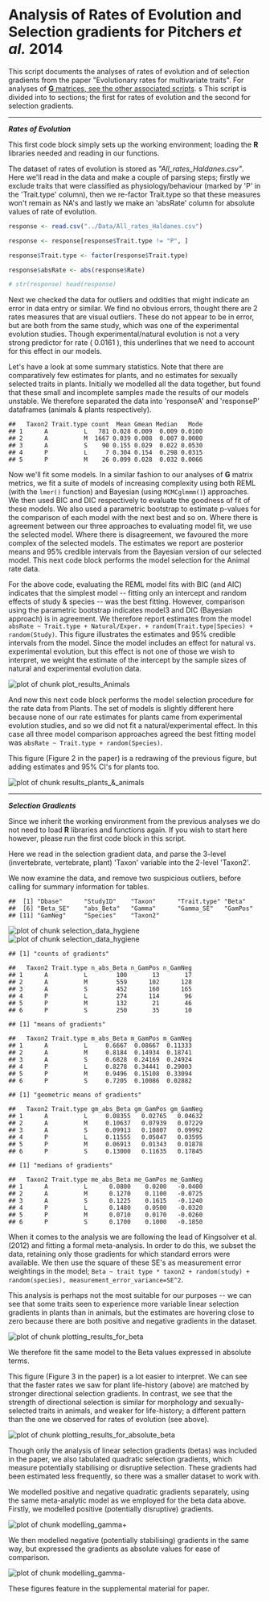 Analysis of Rates of Evolution and Selection gradients for Pitchers *et al.* 2014
===

This script documents the analyses of rates of evolution and of selection gradients from the paper "Evolutionary rates for multivariate traits". For analyses of [**G** matrices, see the other associated scripts](./gmax_analysis.Rmd).
s
This script is divided into to sections; the first for rates of evolution and the second for selection gradients.

---

***Rates of Evolution***

This first code block simply sets up the working environment; loading the **R** libraries needed and reading in our functions.




The dataset of rates of evolution is stored as *"All_rates_Haldanes.csv"*. Here we'll read in the data and make a couple of parsing steps; firstly we exclude traits that were classified as physiology/behaviour (marked by 'P' in the 'Trait.type' column), then we re-factor Trait.type so that these measures won't remain as NA's and lastly we make an 'absRate' column for absolute values of rate of evolution.



```r
response <- read.csv("../Data/All_rates_Haldanes.csv")

response <- response[response$Trait.type != "P", ]

response$Trait.type <- factor(response$Trait.type)

response$absRate <- abs(response$Rate)

# str(response) head(response)
```


Next we checked the data for outliers and oddities that might indicate an error in data entry or similar. We find no obvious errors, thought there are 2 rates measures that are visual outliers. These do not appear to be in error, but are both from the same study, which was one of the experimental evolution studies. Though experimental/natural evolution is not a very strong predictor for rate ( 0.0161 ), this underlines that we need to account for this effect in our models.




Let's have a look at some summary statistics. Note that there are comparatively few estimates for plants, and no estimates for sexually selected traits in plants. Initially we modelled all the data together, but found that these small and incomplete samples made the results of our models unstable. We therefore separated the data into 'responseA' and 'responseP' dataframes (animals & plants respectively).


```
##   Taxon2 Trait.type count  Mean Gmean Median   Mode
## 1      A          L   781 0.028 0.009  0.009 0.0100
## 2      A          M  1667 0.039 0.008  0.007 0.0000
## 3      A          S    90 0.155 0.029  0.022 0.0530
## 4      P          L     7 0.304 0.154  0.298 0.0315
## 5      P          M    26 0.099 0.028  0.032 0.0066
```


Now we'll fit some models. In a similar fashion to our analyses of **G** matrix metrics, we fit a suite of models of increasing complexity using both REML (with the `lmer()` function) and Bayesian (using `MCMCglmmm()`) approaches. We then used BIC and DIC respectively to evaluate the goodness of fit of these models. We also used a parametric bootstrap to estimate p-values for the comparison of each model with the next best and so on. Where there is agreement between our three approaches to evaluating model fit, we use the selected model. Where there is disagreement, we favoured the more complex of the selected models. The estimates we report are posterior means and 95% credible intervals from the Bayesian version of our selected model. This next code block performs the model selection for the Animal rate data.




For the above code, evaluating the REML model fits with BIC (and AIC) indicates that the simplest model -- fitting only an intercept and random effects of study & species -- was the best fitting. However, comparison using the parametric bootstrap indicates model3 and DIC (Bayesian approach) is in agreement. We therefore report estimates from the model `absRate ~ Trait.type + Natural/Exper. + random(Trait.type|Species) + random(Study)`. This figure illustrates the estimates and 95% credible intervals from the model. Since the model includes an effect for natural vs. experimental evolution, but this effect is not one of those we wish to interpret, we weight the estimate of the intercept by the sample sizes of natural and experimental evolution data.

![plot of chunk plot_results_Animals](../Output/plot_results_Animals.png) 


And now this next code block performs the  model selection procedure for the rate data from Plants. The set of models is slightly different here because none of our rate estimates for plants came from experimental evolution studies, and so we did not fit a natural/experimental effect. In this case all three model comparison approaches agreed the best fitting model was `absRate ~ Trait.type + random(Species)`.




This figure (Figure 2 in the paper) is a redrawing of the previous figure, but adding estimates and 95% CI's for plants too.

![plot of chunk results_plants_&_animals](../Output/results_plants___animals.png) 



---

***Selection Gradients***

Since we inherit the working environment from the previous analyses we do not need to load **R** libraries and functions again. If you wish to start here however, please run the first code block in this script.

Here we read in the selection gradient data, and parse the 3-level (invertebrate, vertebrate, plant) 'Taxon' variable into the 2-level 'Taxon2'.




We now examine the data, and remove two suspicious outliers, before calling for summary information for tables.


```
##  [1] "Dbase"      "StudyID"    "Taxon"      "Trait.type" "Beta"      
##  [6] "Beta_SE"    "abs_Beta"   "Gamma"      "Gamma_SE"   "GamPos"    
## [11] "GamNeg"     "Species"    "Taxon2"
```

![plot of chunk selection_data_hygiene](../Output/selection_data_hygiene1.png) ![plot of chunk selection_data_hygiene](../Output/selection_data_hygiene2.png) 

```
## [1] "counts of gradients"
```

```
##   Taxon2 Trait.type n_abs_Beta n_GamPos n_GamNeg
## 1      A          L        100       13       17
## 2      A          M        559      102      128
## 3      A          S        452      160      165
## 4      P          L        274      114       96
## 5      P          M        132       21       46
## 6      P          S        250       35       10
```

```
## [1] "means of gradients"
```

```
##   Taxon2 Trait.type m_abs_Beta m_GamPos m_GamNeg
## 1      A          L     0.6667  0.08667  0.11333
## 2      A          M     0.8184  0.14934  0.18741
## 3      A          S     0.6828  0.24169  0.24924
## 4      P          L     0.8278  0.34441  0.29003
## 5      P          M     0.9496  0.15108  0.33094
## 6      P          S     0.7205  0.10086  0.02882
```

```
## [1] "geometric means of gradients"
```

```
##   Taxon2 Trait.type gm_abs_Beta gm_GamPos gm_GamNeg
## 1      A          L     0.08355   0.02765   0.04632
## 2      A          M     0.10637   0.07939   0.07229
## 3      A          S     0.09913   0.10807   0.09992
## 4      P          L     0.11555   0.05047   0.03595
## 5      P          M     0.06913   0.01343   0.01878
## 6      P          S     0.13000   0.11635   0.17845
```

```
## [1] "medians of gradients"
```

```
##   Taxon2 Trait.type me_abs_Beta me_GamPos me_GamNeg
## 1      A          L      0.0800    0.0200   -0.0400
## 2      A          M      0.1270    0.1100   -0.0725
## 3      A          S      0.1225    0.1615   -0.1240
## 4      P          L      0.1480    0.0500   -0.0320
## 5      P          M      0.0710    0.0170   -0.0260
## 6      P          S      0.1700    0.1000   -0.1850
```


When it comes to the analysis we are following the lead of Kingsolver et al. (2012) and fitting a formal meta-analysis. In order to do this, we subset the data, retaining only those gradients for which standard errors were available. We then use the square of these SE's as measurement error weightings in the model; `Beta ~ trait type * taxon2 + random(study) + random(species), measurement_error_variance=SE^2`.




This analysis is perhaps not the most suitable for our purposes -- we can see that some traits seen to experience more variable linear selection gradients in plants than in animals, but the estimates are hovering close to zero because there are both positive and negative gradients in the dataset.

![plot of chunk plotting_results_for_beta](../Output/plotting_results_for_beta.png) 


We therefore fit the same model to the Beta values expressed in absolute terms.




This figure (Figure 3 in the paper) is a lot easier to interpret. We can see that the faster rates we saw for plant life-history (above) are matched by stronger directional selection gradients. In contrast, we see that the strength of directional selection is similar for morphology and sexually-selected traits in animals, and weaker for life-history; a different pattern than the one we observed for rates of evolution (see above).

![plot of chunk plotting_results_for_absolute_beta](../Output/plotting_results_for_absolute_beta.png) 


Though only the analysis of linear selection gradients (betas) was included in the paper, we also tabulated quadratic selection gradients, which measure potentially stabilising or disruptive selection. These gradients had been estimated less frequently, so there was a smaller dataset to work with.

We modelled positive and negative quadratic gradients separately, using the same meta-analytic model as we employed for the beta data above. Firstly, we modelled positive (potentially disruptive) gradients.

![plot of chunk modelling_gamma+](../Output/modelling_gamma_.png) 


We then modelled negative (potentially stabilising) gradients in the same way, but expressed the gradients as absolute values for ease of comparison.

![plot of chunk modelling_gamma-](../Output/modelling_gamma-.png) 


These figures feature in the supplemental material for paper.

